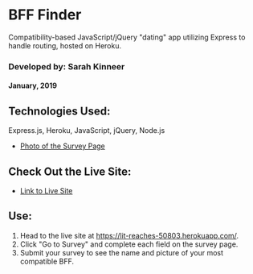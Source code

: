 # BFF Finder
Compatibility-based JavaScript/jQuery "dating" app utilizing Express to handle routing, hosted on Heroku.

### Developed by: Sarah Kinneer
#### January, 2019

## Technologies Used:
Express.js, Heroku, JavaScript, jQuery, Node.js

- [Photo of the Survey Page](friend-finder.png)

## Check Out the Live Site:
- [Link to Live Site](https://lit-reaches-50803.herokuapp.com/)

## Use:
1. Head to the live site at https://lit-reaches-50803.herokuapp.com/.
2. Click "Go to Survey" and complete each field on the survey page.
3. Submit your survey to see the name and picture of your most compatible BFF.